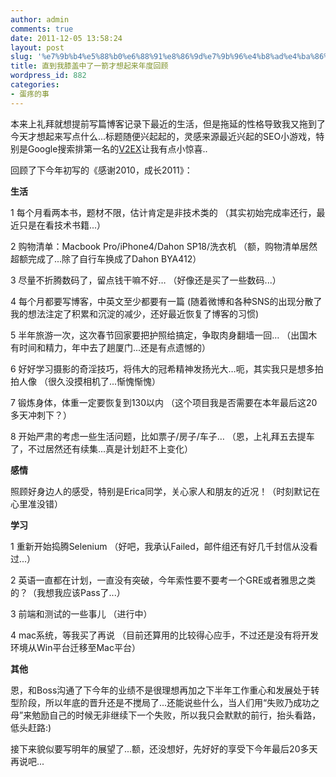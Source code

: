 ```yaml
---
author: admin
comments: true
date: 2011-12-05 13:58:24
layout: post
slug: '%e7%9b%b4%e5%88%b0%e6%88%91%e8%86%9d%e7%9b%96%e4%b8%ad%e4%ba%86%e4%b8%80%e7%ae%ad%e6%89%8d%e6%83%b3%e8%b5%b7%e6%9d%a5%e5%b9%b4%e5%ba%a6%e5%9b%9e%e9%a1%be'
title: 直到我膝盖中了一箭才想起来年度回顾
wordpress_id: 882
categories:
- 蛋疼的事
---
```


本来上礼拜就想提前写篇博客记录下最近的生活，但是拖延的性格导致我又拖到了今天才想起来写点什么...标题随便兴起起的，灵感来源最近兴起的SEO小游戏，特别是Google搜索排第一名的[V2EX](http://www.v2ex.com/t/22569)让我有点小惊喜..

回顾了下今年初写的《感谢2010，成长2011》：

**生活**

1 每个月看两本书，题材不限，估计肯定是非技术类的 （其实初始完成率还行，最近只是在看技术书籍...）

2 购物清单：Macbook Pro/iPhone4/Dahon SP18/洗衣机 （额，购物清单居然超额完成了...除了自行车换成了Dahon BYA412）

3 尽量不折腾数码了，留点钱干嘛不好… （好像还是买了一些数码...）

4 每个月都要写博客，中英文至少都要有一篇 (随着微博和各种SNS的出现分散了我的想法注定了积累和沉淀的减少，还好最近恢复了博客的习惯)

5 半年旅游一次，这次春节回家要把护照给搞定，争取肉身翻墙一回… （出国木有时间和精力，年中去了趟厦门...还是有点遗憾的）

6 好好学习摄影的奇淫技巧，将伟大的冠希精神发扬光大…呃，其实我只是想多拍拍人像 （很久没摸相机了...惭愧惭愧）

7 锻炼身体，体重一定要恢复到130以内 （这个项目我是否需要在本年最后这20多天冲刺下？）

8 开始严肃的考虑一些生活问题，比如票子/房子/车子… （恩，上礼拜五去提车了，不过居然还有续集...真是计划赶不上变化）

**感情**

照顾好身边人的感受，特别是Erica同学，关心家人和朋友的近况！（时刻默记在心里准没错）

**学习**

1 重新开始捣腾Selenium （好吧，我承认Failed，邮件组还有好几千封信从没看过...）

2 英语一直都在计划，一直没有突破，今年索性要不要考一个GRE或者雅思之类的？（我想我应该Pass了...）

3 前端和测试的一些事儿 （进行中）

4 mac系统，等我买了再说 （目前还算用的比较得心应手，不过还是没有将开发环境从Win平台迁移至Mac平台）

**其他**

恩，和Boss沟通了下今年的业绩不是很理想再加之下半年工作重心和发展处于转型阶段，所以年底的晋升还是不搅局了...还能说些什么，当人们用“失败乃成功之母”来勉励自己的时候无非继续下一个失败，所以我只会默默的前行，抬头看路，低头赶路:)

接下来貌似要写明年的展望了...额，还没想好，先好好的享受下今年最后20多天再说吧...
